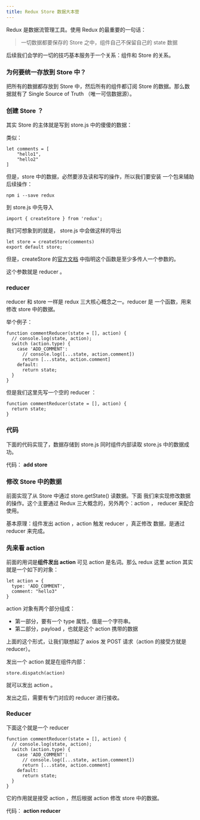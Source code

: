 ```yaml
---
title: Redux Store 数据大本营
---
```


Redux 是数据流管理工具。使用 Redux 的最重要的一句话：

>一切数据都要保存的 Store 之中，组件自己不保留自己的 state 数据

后续我们会学的一切的技巧基本服务于一个关系：组件和 Store 的关系。

### 为何要统一存放到 Store 中？

把所有的数据都存放到 Store 中，然后所有的组件都订阅 Store 的数据。那么数据就有了 Single Source of Truth （唯一可信数据源）。


### 创建 Store ？

其实 Store 的主体就是写到 store.js 中的傻傻的数据：

类似：

```
let comments = [
    "hello1",
    "hello2"
]
```

但是，store 中的数据，必然要涉及读和写的操作，所以我们要安装
一个包来辅助后续操作：

```
npm i --save redux
```

到 store.js 中先导入

```
import { createStore } from 'redux';
```

我们可想象到的就是， store.js 中会做这样的导出

```
let store = createStore(comments)
export default store;
```

但是，createStore 的[官方文档](http://redux.js.org/docs/api/createStore.html) 中指明这个函数是至少多传人一个参数的。

这个参数就是 reducer 。

### reducer

reducer 和 store 一样是 redux 三大核心概念之一。reducer 是
一个函数，用来修改 store 中的数据。

举个例子：

```
function commentReducer(state = [], action) {
  // console.log(state, action);
  switch (action.type) {
    case 'ADD_COMMENT':
      // console.log([...state, action.comment])
      return [...state, action.comment]
    default:
      return state;
  }
}
```

但是我们这里先写一个空的 reducer ：

```
function commentReducer(state = [], action) {
  return state;
}
```


### 代码

下面的代码实现了，数据存储到 store.js 同时组件内部读取 store.js 中的数据成功。

代码： **add store**


### 修改 Store 中的数据

前面实现了从 Store 中通过 store.getState() 读数据。下面
我们来实现修改数据的操作。这个主要通过 Redux 三大概念的，另外两个：action ， reducer 来配合使用。

基本原理：组件发出 action ，action 触发 reducer ，真正修改
数据，是通过 reducer 来完成。


### 先来看 action


前面的用词是**组件发出 action** 可见 action 是名词。那么 redux 这里 action 其实就是一个如下的对象：

```
let action = {
  type: 'ADD_COMMENT',
  comment: "hello3"
}
```

action 对象有两个部分组成：

- 第一部分，要有一个 type 属性，值是一个字符串。
- 第二部分，payload ，也就是这个 action 携带的数据

上面的这个形式，让我们联想起了 axios 发 POST 请求（action 的接受方就是 reducer）。

发出一个 action 就是在组件内部：

```
store.dispatch(action)
```

就可以发出 action 。

发出之后，需要有专门对应的 reducer 进行接收。

### Reducer

下面这个就是一个 reducer

```
function commentReducer(state = [], action) {
  // console.log(state, action);
  switch (action.type) {
    case 'ADD_COMMENT':
      // console.log([...state, action.comment])
      return [...state, action.comment]
    default:
      return state;
  }
}
```

它的作用就是接受 action ，然后根据 action 修改 store 中的数据。

代码： **action reducer**
